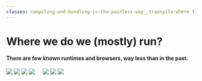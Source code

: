 ```yaml
---
classes: compiling-and-bundling-js-the-painless-way__transpile-where flex flex-col
---
```


# Where we do we (mostly) run?

#### There are few known runtimes and browsers, way less than in the past.

<div class="flex flex-1 columns-container items-center">
  <div class="columns flex items-center w-full">
  <div class="grid flex-1">
    <img src="/compiling-and-bundling-js-the-painless-way/chrome.png"/>
    <img src="/compiling-and-bundling-js-the-painless-way/firefox.png"/>
    <img src="/compiling-and-bundling-js-the-painless-way/safari.png"/>
    <img src="/compiling-and-bundling-js-the-painless-way/edge.png"/>
  </div>

  <Line height="150" class="columns__border stroke-neutral-300"/>

  <div class="flex flex-1">
    <img src="/compiling-and-bundling-js-the-painless-way/node.png"/>
    <img src="/compiling-and-bundling-js-the-painless-way/deno.png"/>
    <img src="/compiling-and-bundling-js-the-painless-way/bun.png"/>
  </div>
  </div>
</div>

<!--
Firefox usa SpiderMonkey, le feature vengono implementate più velocemente.

La tail-call funge solo su JSC - Menziona che gli env possono essere molto diversi.
-->
